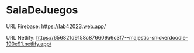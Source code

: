 # SalaDeJuegos

URL Firebase:
https://lab42023.web.app/

URL Netlify:
https://656821d9158c876609a6c3f7--majestic-snickerdoodle-190e91.netlify.app/
